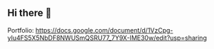 ## Hi there 👋

Portfolio:
https://docs.google.com/document/d/1VzCpg-yIu4FS5X5NbDF8NWUSmQSRU77_7Y9X-IME30w/edit?usp=sharing


<!--
**ppm115/ppm115** is a ✨ _special_ ✨ repository because its `README.md` (this file) appears on your GitHub profile.

Here are some ideas to get you started:

- 🔭 I’m currently working on ...
- 🌱 I’m currently learning ...
- 👯 I’m looking to collaborate on ...
- 🤔 I’m looking for help with ...
- 💬 Ask me about ...
- 📫 How to reach me: ...
- 😄 Pronouns: ...
- ⚡ Fun fact: ...
-->
